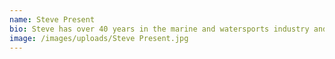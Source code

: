 ```yaml
---
name: Steve Present
bio: Steve has over 40 years in the marine and watersports industry and was raised in Clearlake, Texas, as the son of an Air Force and NASA test pilot for the Apollo program. When Steve’s father lost his life in a test mission, Steve’s community surrounded him by water as a way for him to connect to nature, others and himself. Steve’s immersion in the watersports world began from the roots of loss, but he has spent a lifetime passing it forward, with connection and leadership in many philanthropic causes involving the use of nature and water. Steve is an avid waterskier, wakesurfer, paddleboard and mountain biker, and has received numerous awards and recognition for his role and leadership in the watersports industry, including Centurion Boats Troy Gentry Award and Water Warrior recipient.
image: /images/uploads/Steve Present.jpg
---
```

